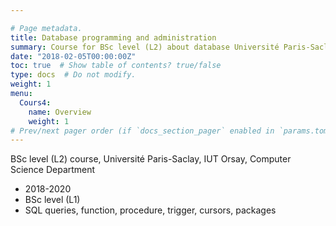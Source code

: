 ```yaml
---

# Page metadata.
title: Database programming and administration
summary: Course for BSc level (L2) about database Université Paris-Saclay, IUT Orsay, Computer Science Department
date: "2018-02-05T00:00:00Z"
toc: true  # Show table of contents? true/false
type: docs  # Do not modify.
weight: 1
menu:
  Cours4:
    name: Overview
    weight: 1
# Prev/next pager order (if `docs_section_pager` enabled in `params.toml`)
---
```

BSc level (L2) course, Université Paris-Saclay, IUT Orsay, Computer Science Department
  - 2018-2020 
  - BSc level (L1)
  - SQL queries, function, procedure, trigger, cursors, packages